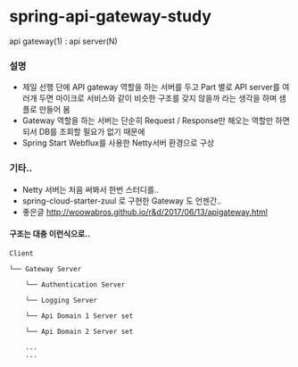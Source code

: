 # spring-api-gateway-study
api gateway(1) : api server(N) 

### 설명
- 제일 선행 단에 API gateway 역할을 하는 서버를 두고 Part 별로 API server를 여러개 두면
  마이크로 서비스와 같이 비슷한 구조를 갖지 않을까 라는 생각을 하며 샘플로 만들어 봄
- Gateway 역할을 하는 서버는 단순히 Request / Response만 해오는 역할만 하면 되서 DB를 조회할 필요가 없기 때문에
- Spring Start Webflux를 사용한 Netty서버 환경으로 구상

### 기타..
- Netty 서버는 처음 써봐서 한번 스터디를..
- spring-cloud-starter-zuul 로 구현한 Gateway 도 언젠간..
- 좋은글 http://woowabros.github.io/r&d/2017/06/13/apigateway.html 

#### 구조는 대충 이런식으로..
    
    Client 

    └── Gateway Server

        └── Authentication Server
    
        └── Logging Server
    
        └── Api Domain 1 Server set
    
        └── Api Domain 2 Server set
    
        ...
        ...
